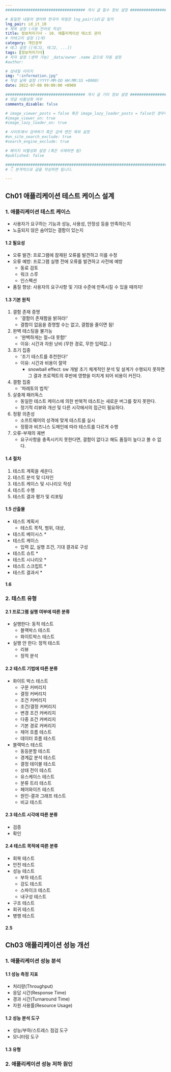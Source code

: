 ```yaml
---
################################### 게시 글 필수 정보 설정 ###################################

# 동일한 내용의 영어와 한국어 파일은 lng_pair(id)값 일치
lng_pair: id_it_10
# 제목 설정 (사용 언어로 작성)
title: 정보처리기사 - 10. 애플리케이션 테스트 관리
# 카테고리 설정 (1개)
category: 개인공부 
# 태그 설정 ([태그1, 태그2, ...])
tags: [정보처리기사] 
# 저자 설정 (생략 가능) _data/owner .name 값으로 자동 설정
#author: 

# 섬네일 이미지
img: ":information.jpg" 
# 작성 날짜 설정 (YYYY-MM-DD HH:MM:SS +0900)
date: 2022-07-08 09:00:00 +0900

################################### 게시 글 기타 정보 설정 ###################################
# 댓글 비활성화 여부
comments_disable: false

# image_viewer_posts = false 혹은 image_lazy_loader_posts = false인 경우에만 사용
#image_viewer_on: true
#image_lazy_loader_on: true

# 사이트에서 검색하기 혹은 검색 엔진 제외 설정 
#on_site_search_exclude: true
#search_engine_exclude: true

# 페이지 비활성화 설정 (혹은 삭제하면 됨)
#published: false

##########################################################################################
# 👇 본격적으로 글을 작성하면 됩니다. 

---
```

<!-- outline-start -->


<!-- outline-end -->
## Ch01 애플리케이션 테스트 케이스 설계

### 1. 애플리케이션 테스트 케이스
* 사용자가 요구하는 기능과 성능, 사용성, 안정성 등을 만족하는지
* 노출되지 않은 숨어있는 결함이 있는지

#### 1.2 필요성
* 오류 발견: 프로그램에 잠재된 오류를 발견하고 이를 수정
* 오류 예방: 프로그램 실행 전에 오류를 발견하고 사전에 예방
    * 동료 검토
    * 워크 스루
    * 인스펙션
* 품질 향상: 사용자의 요구사항 및 기대 수준에 만족시킬 수 있을 때까지!

#### 1.3 기본 원칙
1. 결함 존재 증명
    * '결함이 존재함을 밝혀라!'
    * 결함이 없음을 증명할 수는 없고, 결함을 줄이면 됨!
2. 완벽 테스팅을 불가능
    * '완벽하게는 절~대 못함!'
    * 이유: 시간과 자원 낭비 (무한 경로, 무한 입력값..)
3. 초기 집중
    * '조기 테스트를 추천한다!'
    * 이유: 시간과 비용이 절약
        * snowball effect: sw 개발 초기 체계적인 분석 및 설계가 수행되지 못하면 그 결과 프로젝트의 후반에 영향을 미치게 되어 비용이 커진다.
4. 결함 집중
    * '파레토의 법칙'
5. 살충제 패러독스
    * 동일한 테스트 케이스에 의한 반복적 테스트는 새로운 버그를 찾지 못한다.
    * 정기적 리뷰와 개선 및 다른 시각에서의 접근이 필요하다.
6. 정황 의존성
    * 소프트웨어의 성격에 맞게 테스트를 실시
    * 정황과 비즈니스 도메인에 따라 테스트를 다르게 수행
7. 오류-부재의 궤변
    * 요구사항을 충족시키지 못한다면, 결함이 없다고 해도 품질이 높다고 볼 수 없다.

#### 1.4 절차
1. 테스트 계획을 세운다.
2. 테스트 분석 및 디자인
3. 테스트 케이스 및 시나리오 작성
4. 테스트 수행
5. 테스트 결과 평가 및 리포팅

#### 1.5 산출물
* 테스트 계획서
    * 테스트 목적, 범위, 대상, 
* 테스트 베이시스
    * 
* 테스트 케이스
    * 입력 값, 실행 조건, 기대 결과로 구성
* 테스트 슈트
    * 
* 테스트 시나리오
    * 
* 테스트 스크립트
    * 
* 테스트 결과서
     * 

#### 1.6 

### 2. 테스트 유형
#### 2.1 프로그램 실행 여부에 따른 분류
* 실행한다: 동적 테스트
    * 블랙박스 테스트
    * 화이트박스 테스트
* 실행 안 한다: 정적 테스트
    * 리뷰
    * 정적 분석

#### 2.2 테스트 기법에 따른 분류
* 화이트 박스 테스트
    * 구문 커버리지
    * 결정 커버리지
    * 조건 커버리지
    * 조건/결정 커버리지
    * 변경 조건 커버리지
    * 다중 조건 커버리지
    * 기본 경로 커버리지
    * 제어 흐름 테스트
    * 데이터 흐름 테스트
* 블랙박스 테스트
    * 동등분할 테스트
    * 경계값 분석 테스트
    * 결정 테이블 테스트
    * 상태 전이 테스트
    * 유스케이스 테스트
    * 분류 트리 테스트
    * 페어와이즈 테스트
    * 원인-결과 그래프 테스트
    * 비교 테스트

#### 2.3 테스트 시각에 따른 분류
* 검증
* 확인

#### 2.4 테스트 목적에 따른 분류
* 회복 테스트
* 안전 테스트
* 성능 테스트
    * 부하 테스트
    * 강도 테스트
    * 스파이크 테스트
    * 내구성 테스트
* 구조 테스트
* 회귀 테스트
* 병행 테스트

#### 2.5 

## Ch03 애플리케이션 성능 개선
### 1. 애플리케이션 성능 분석
#### 1.1 성능 측정 지표
* 처리량(Throughput)
* 응답 시간(Response Time)
* 경과 시간(Turnaround Time)
* 자원 사용률(Resource Usage)

#### 1.2 성능 분석 도구
* 성능/부하/스트레스 점검 도구
* 모니터링 도구

#### 1.3 유형

### 2. 애플리케이션 성능 저하 원인
